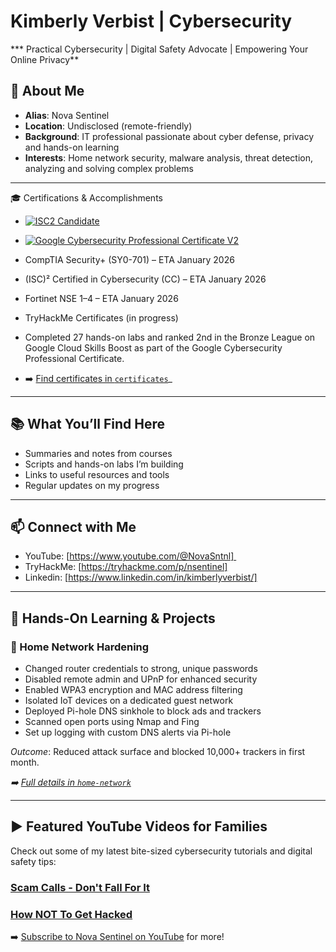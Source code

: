 # Kimberly Verbist | Cybersecurity 

*** Practical Cybersecurity | Digital Safety Advocate | Empowering Your Online Privacy**

## 📜 About Me
- **Alias**: Nova Sentinel
- **Location**: Undisclosed (remote-friendly)
- **Background**: IT professional passionate about cyber defense, privacy and hands-on learning
- **Interests**: Home network security, malware analysis, threat detection, analyzing and solving complex problems

---

🎓 Certifications & Accomplishments
- [![ISC2 Candidate](https://images.credly.com/size/110x110/images/9180921d-4a13-429e-9357-6f9706a554f0/image.png)](https://www.credly.com/badges/3eaede4e-8241-48ea-ad62-400dacd77e2a/public_url)
- [![Google Cybersecurity Professional Certificate V2](https://images.credly.com/size/110x110/images/0bf0f2da-a699-4c82-82e2-56dcf1f2e1c7/image.png)](https://www.credly.com/badges/430435df-4a30-4e41-9ef2-4e6a530af2da/public_url)

- CompTIA Security+ (SY0-701) – ETA January 2026
- (ISC)² Certified in Cybersecurity (CC) – ETA January 2026
- Fortinet NSE 1–4 – ETA January 2026
- TryHackMe Certificates (in progress)
- Completed 27 hands-on labs and ranked 2nd in the Bronze League on Google Cloud Skills Boost as part of the Google Cybersecurity Professional Certificate.

- ➡️ [Find certificates in `certificates`](certificates)_

---


## 📚 What You’ll Find Here  

- Summaries and notes from courses  
- Scripts and hands-on labs I’m building  
- Links to useful resources and tools  
- Regular updates on my progress

---

## 📫 Connect with Me  

- YouTube: [https://www.youtube.com/@NovaSntnl] 
- TryHackMe: [https://tryhackme.com/p/nsentinel]
- Linkedin: [https://www.linkedin.com/in/kimberlyverbist/]

---

## 🧪 Hands-On Learning & Projects

### 🔐 Home Network Hardening
- Changed router credentials to strong, unique passwords
- Disabled remote admin and UPnP for enhanced security
- Enabled WPA3 encryption and MAC address filtering
- Isolated IoT devices on a dedicated guest network
- Deployed Pi-hole DNS sinkhole to block ads and trackers
- Scanned open ports using Nmap and Fing
- Set up logging with custom DNS alerts via Pi-hole

*Outcome*: Reduced attack surface and blocked 10,000+ trackers in first month.

_➡️ [Full details in `home-network`](home-network)_

---

## ▶️ Featured YouTube Videos for Families

Check out some of my latest bite-sized cybersecurity tutorials and digital safety tips:

### [Scam Calls - Don't Fall For It](https://www.youtube.com/shorts/zdvIaie7_4k)

### [How NOT To Get Hacked](https://www.youtube.com/shorts/jo1mJysPGkg)


➡️ [Subscribe to Nova Sentinel on YouTube](https://www.youtube.com/@NovaSntnl) for more!

